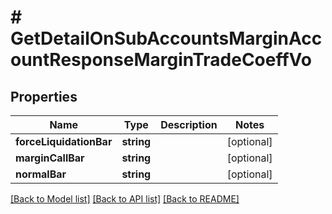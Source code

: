 # # GetDetailOnSubAccountsMarginAccountResponseMarginTradeCoeffVo

## Properties

Name | Type | Description | Notes
------------ | ------------- | ------------- | -------------
**forceLiquidationBar** | **string** |  | [optional]
**marginCallBar** | **string** |  | [optional]
**normalBar** | **string** |  | [optional]

[[Back to Model list]](../../README.md#models) [[Back to API list]](../../README.md#endpoints) [[Back to README]](../../README.md)
